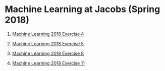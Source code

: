 # Machine Learning at Jacobs (Spring 2018)

1. [Machine Learning 2018 Exercise 4](http://minds.jacobs-university.de/sites/default/files/uploads/teaching/MLSpring2018/exercise4_MLSpring2018.pdf)

2. [Machine Learning 2018 Exercise 5](http://minds.jacobs-university.de/sites/default/files/uploads/teaching/MLSpring2018/exercise5_MLSpring2018.pdf)

3. [Machine Learning 2018 Exercise 8](http://minds.jacobs-university.de/sites/default/files/uploads/teaching/MLSpring2018/exercise8_MLSpring2018.pdf)

4. [Machine Learning 2018 Exercise 11](http://minds.jacobs-university.de/sites/default/files/uploads/teaching/MLSpring2018/exercise11_MLSpring2018.pdf)
